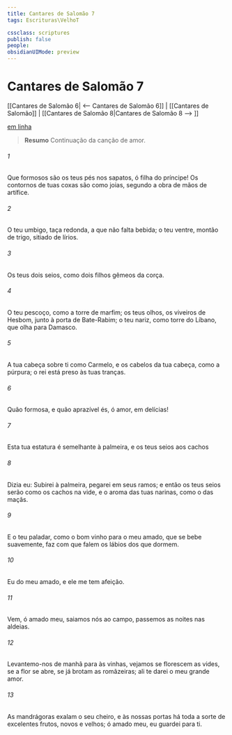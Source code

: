 ```yaml
---
title: Cantares de Salomão 7
tags: Escrituras\VelhoT

cssclass: scriptures
publish: false
people:
obsidianUIMode: preview
---
```


# Cantares de Salomão 7
[[Cantares de Salomão 6| <-- Cantares de Salomão 6]] | [[Cantares de Salomão]] | [[Cantares de Salomão 8|Cantares de Salomão 8 --> ]]

[em linha](https://churchofjesuschrist.org/study/scriptures/ot/song/7?lang=por)

> __Resumo__
Continuação da canção de amor.

###### 1 
Que formosos são os teus pés nos sapatos, ó filha do príncipe! Os contornos de tuas coxas são como joias, segundo a obra de mãos de artífice.

###### 2 
O teu umbigo,  taça redonda, a que não falta bebida; o teu ventre,  montão de trigo, sitiado de lírios.

###### 3 
Os teus dois seios, como dois filhos gêmeos da corça.

###### 4 
O teu pescoço, como a torre de marfim; os teus olhos,  os viveiros de Hesbom, junto à porta de Bate-Rabim; o teu nariz, como torre do Líbano, que olha para Damasco.

###### 5 
A tua cabeça sobre ti  como  Carmelo, e os cabelos da tua cabeça, como a púrpura; o rei está preso às tuas tranças.

###### 6 
Quão formosa, e quão aprazível és, ó amor, em delícias!

###### 7 
Esta tua estatura é semelhante à palmeira, e os teus seios  aos cachos 

###### 8 
Dizia eu: Subirei à palmeira, pegarei em seus ramos; e então os teus seios serão como os cachos na vide, e o aroma das tuas narinas, como o das maçãs.

###### 9 
E o teu paladar, como o bom vinho para o meu amado, que se bebe suavemente,  faz com que falem os lábios dos que dormem.

###### 10 
Eu  do meu amado, e ele me tem afeição.

###### 11 
Vem, ó amado meu, saiamos nós ao campo, passemos as noites nas aldeias.

###### 12 
Levantemo-nos de manhã para  às vinhas, vejamos se florescem as vides, se a flor se abre, se já brotam as romãzeiras; ali te darei o meu grande amor.

###### 13 
As mandrágoras exalam o seu cheiro, e às nossas portas há toda a sorte de excelentes frutos, novos e velhos; ó amado meu, eu  guardei para ti.

